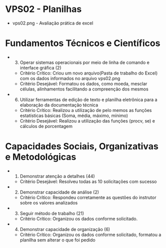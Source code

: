 # VPS02 - Planilhas
- vps02.png - Avaliação prática de excel

# Fundamentos Técnicos e Científicos
- 3. Operar sistemas operacionais por meio de linha de comando e interface gráfica (2)
	- Critério Crítico: Criou um novo arquivo(Pasta de trabalho do Excel) com os dados informados no arquivo vps02.png
	- Critério Desejável: Formatou os dados, como moeda, mesclar células, alinhamentos facilitando a compreenção dos mesmos
- 6. Utilizar ferramentas de edição de texto e planilha eletrônica para a elaboração da documentação técnica
	- Critério Crítico: Realizou a utilização de pelo memos as funções estatísticas básicas (Soma, média, máximo, mínimo)
	- Critério Desejável: Realizou a utilização das funções (procv, se) e cálculos de porcentagem
# Capacidades Sociais, Organizativas e Metodológicas
- 1. Demonstrar atenção a detalhes (44)
	- Critério Desejável: Resolveu todas as 10 solicitações com sucesso
- 2. Demonstrar capacidade de análise (2)
	- Critério Crítico: Respondeu corretamente as questões do instrutor sobre os valores analizados
- 3. Seguir método de trabalho (21)
	- Critério Crítico: Organizou os dados conforme solicitado.
- 4. Demonstrar capacidade de organização (6)
	- Critério Crítico: Organizou os dados conforme solicitado, formatou a planilha sem alterar o que foi pedido